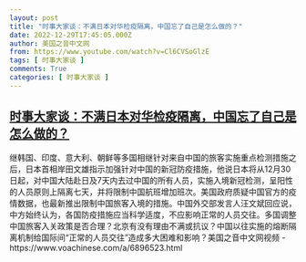 ```yaml
---
layout: post
title: "时事大家谈：不满日本对华检疫隔离，中国忘了自己是怎么做的？"
date: 2022-12-29T17:45:05.000Z
author: 美国之音中文网
from: https://www.youtube.com/watch?v=Cl6CVSoGlzE
tags: [ 时事大家谈 ]
comments: True
categories: [ 时事大家谈 ]
---
```

<!--1672335905000-->
[时事大家谈：不满日本对华检疫隔离，中国忘了自己是怎么做的？](https://www.youtube.com/watch?v=Cl6CVSoGlzE)
------

<div>
继韩国、印度、意大利、朝鲜等多国相继针对来自中国的旅客实施重点检测措施之后，日本首相岸田文雄指示加强针对中国的新冠防疫措施，他说日本将从12月30日起，对中国大陆赴日及7天内去过中国的所有人员，实施入境新冠检测，呈阳性的人员原则上隔离七天，并将限制中国航班增加班次。美国政府质疑中国官方的疫情数据，也最新推出限制中国旅客入境的措施。中国外交部发言人汪文斌回应说，中方始终认为，各国防疫措施应当科学适度，不应影响正常的人员交往。多国调整中国旅客入关政策是否合理？北京有没有理由不满或抗议？中国以往实施的熔断隔离机制给国际间“正常的人员交往”造成多大困难和影响？美国之音中文网视频 - https://www.voachinese.com/a/6896523.html
</div>
